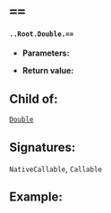 # `==`

#### `..Root.Double.==`

* **Parameters:**

* **Return value:**

## Child of:

[`Double`](docs..Root.Double.md)

## Signatures:

`NativeCallable`, `Callable`


## Example:




